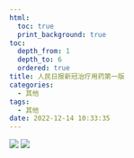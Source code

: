 ```yaml
---
html:
  toc: true
  print_background: true
toc:
  depth_from: 1
  depth_to: 6
  ordered: true
title: 人民日报新冠治疗用药第一版
categories:
  - 其他
tags:
  - 其他
date: 2022-12-14 10:33:35
---
```

<!-- @import "[TOC]" {cmd="toc" depthFrom=1 depthTo=6 orderedList=true} -->
<!-- code_chunk_output -->



<!-- /code_chunk_output -->

![](/img/20221214103406.png)
![](/img/20221214103417.png)